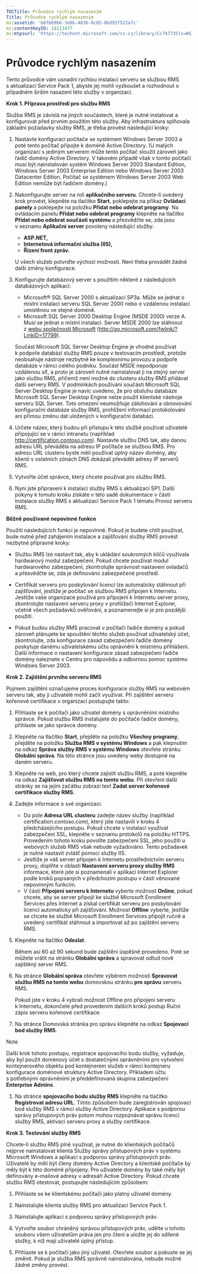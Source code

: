 ```yaml
---
TOCTitle: Průvodce rychlým nasazením
Title: Průvodce rychlým nasazením
ms:assetid: 'b8fb69b6-3e0b-4836-8c05-8bd93f522a7c'
ms:contentKeyID: 18113477
ms:mtpsurl: 'https://technet.microsoft.com/cs-cz/library/Cc747735(v=WS.10)'
---
```


Průvodce rychlým nasazením
==========================

Tento průvodce vám usnadní rychlou instalaci serveru se službou RMS s aktualizací Service Pack 1, abyste jej mohli vyzkoušet a rozhodnout o případném širším nasazení této služby v organizaci.

**Krok 1. Příprava prostředí pro službu RMS**

Služba RMS je závislá na jiných součástech, které je nutné instalovat a konfigurovat před prvním použitím této služby. Aby infrastruktura splňovala základní požadavky služby RMS, je třeba provést následující kroky:

1.  Nastavte konfiguraci počítače se systémem Windows Server 2003 a poté tento počítač připojte k doméně Active Directory. (U malých organizací s jediným serverem může tento počítač sloužit zároveň jako řadič domény Active Directory. V takovém případě však v tomto počítači musí být nainstalován systém Windows Server 2003 Standard Edition, Windows Server 2003 Enterprise Edition nebo Windows Server 2003 Datacenter Edition. Počítač se systémem Windows Server 2003 Web Edition nemůže být řadičem domény.)
2.  Nakonfigurujte server na roli **aplikačního serveru**. Chcete-li uvedený krok provést, klepněte na tlačítko **Start**, poklepejte na příkaz **Ovládací panely** a poklepejte na položku **Přidat nebo odebrat programy**. Na ovládacím panelu **Přidat nebo odebrat programy** klepněte na tlačítko **Přidat nebo odebrat součásti systému** a přesvědčte se, zda jsou v seznamu **Aplikační server** povoleny následující služby:
    -   **ASP.NET,**
    -   **Internetová informační služba (IIS),**
    -   **Řízení front zpráv.**

    U všech služeb potvrďte výchozí možnosti. Není třeba provádět žádné další změny konfigurace.
3.  Konfigurujte databázový server s použitím některé z následujících databázových aplikací:
    -   Microsoft® SQL Server 2000 s aktualizací SP3a. Může se jednat o místní instalaci serveru SQL Server 2000 nebo o vzdálenou instalaci umístěnou ve stejné doméně.
    -   Microsoft SQL Server 2000 Desktop Engine (MSDE 2000) verze A. Musí se jednat o místní instalaci. Server MSDE 2000 lze stáhnout z [webu společnosti Microsoft](http://go.microsoft.com/fwlink/?linkid=17799) (http://go.microsoft.com/fwlink/?LinkID=17799).

    Součást Microsoft SQL Server Desktop Engine je vhodné používat k podpoře databází služby RMS pouze v testovacím prostředí, protože neobsahuje nástroje nezbytné ke komplexnímu provozu a podpoře databáze v rámci celého podniku. Součást MSDE nepodporuje vzdálenou síť, a proto je zároveň nutné nainstalovat ji na stejný server jako službu RMS, přičemž není možné do clusteru služby RMS přidávat další servery RMS. V podmínkách používání součásti Microsoft SQL Server Desktop Engine je navíc uvedeno, že pro obsluhu databáze Microsoft SQL Server Desktop Engine nelze použít klientské nástroje serveru SQL Server. Toto omezení neumožňuje zálohování a obnovování konfigurační databáze služby RMS, prohlížení informací protokolování ani přímou změnu dat uložených v konfigurační databázi.

4.  Určete název, který budou při přístupu k této službě používat uživatelé připojující se v rámci intranetu (například http://certification.contoso.com). Nastavte službu DNS tak, aby danou adresu URL převáděla na adresu IP počítače se službou RMS. Pro adresu URL clusteru byste měli používat úplný název domény, aby klienti v ostatních zónách DNS dokázali převádět adresy IP serverů RMS.

5.  Vytvořte účet správce, který chcete používat pro službu RMS.

6.  Nyní jste připraveni k instalaci služby RMS s aktualizací SP1. Další pokyny k tomuto kroku získáte v této sadě dokumentace v části Instalace služby RMS s aktualizací Service Pack 1 tématu Provoz serveru RMS.

**Běžně používané nepovinné funkce**

Použití následujících funkcí je nepovinné. Pokud je budete chtít používat, bude nutné před zahájením instalace a zajišťování služby RMS provést nezbytné přípravné kroky:

-   Službu RMS lze nastavit tak, aby k ukládání soukromých klíčů využívala hardwarový modul zabezpečení. Pokud chcete používat modul hardwarového zabezpečení, zkontrolujte správnost nastavení ovladačů a přesvědčte se, zda je definováno zabezpečené prostředí.

-   Certifikát serveru pro poskytování licencí lze automaticky stáhnout při zajišťování, jestliže je počítač se službou RMS připojen k Internetu. Jestliže vaše organizace používá pro připojení k Internetu server proxy, zkontrolujte nastavení serveru proxy v prohlížeči Internet Explorer, včetně všech požadavků ověřování, a poznamenejte si je pro pozdější použití.

-   Pokud budou služby RMS pracovat v počítači řadiče domény a pokud zároveň plánujete ke spouštění těchto služeb používat uživatelský účet, zkontrolujte, zda konfigurace zásad zabezpečení řadiče domény poskytuje danému uživatelskému účtu oprávnění k místnímu přihlášení. Další informace o nastavení konfigurace zásad zabezpečení řadiče domény naleznete v Centru pro nápovědu a odbornou pomoc systému Windows Server 2003.

**Krok 2. Zajištění prvního serveru RMS**

Pojmem zajištění označujeme proces konfigurace služby RMS na webovém serveru tak, aby ji uživatelé mohli začít využívat. Při zajištění serveru kořenové certifikace v organizaci postupujte takto:

1.  Přihlaste se k počítači jako uživatel domény s oprávněními místního správce. Pokud službu RMS instalujete do počítače řadiče domény, přihlaste se jako správce domény.

2.  Klepněte na tlačítko **Start**, přejděte na položku **Všechny programy**, přejděte na položku **Služba RMS v systému Windows** a pak klepnutím na odkaz **Správa služby RMS v systému Windows** otevřete stránku **Globální správa**. Na této stránce jsou uvedeny weby dostupné na daném serveru.

3.  Klepněte na web, pro který chcete zajistit službu RMS, a poté klepněte na odkaz **Zajišťovat službu RMS na tomto webu**. Při otevření další stránky se na jejím začátku zobrazí text **Zadat server kořenové certifikace služby RMS**.

4.  Zadejte informace o své organizaci.
    -   Do pole **Adresa URL clusteru** zadejte název služby (například certification.contoso.com), který jste nastavili v kroku 4 předcházejícího postupu. Pokud chcete v instalaci využívat zabezpečení SSL, klepněte v seznamu protokolů na položku HTTPS. Provedením tohoto kroku povolíte zabezpečení SSL, jeho použití u webových služeb RMS však nebude vyžadováno. Tento požadavek je nutné nastavit zvlášť pomocí služby IIS.
    -   Jestliže je váš server připojen k Internetu prostřednictvím serveru proxy, doplňte v oblasti **Nastavení serveru proxy služby RMS** informace, které jste si poznamenali v aplikaci Internet Explorer podle kroků popsaných v předchozím postupu v části věnované nepovinným funkcím.
    -   V části **Připojení serveru k Internetu** vyberte možnost **Online**, pokud chcete, aby se server připojil ke službě Microsoft Enrollment Services přes Internet a získal certifikát serveru pro poskytování licencí automaticky při zajišťování. Možnost **Offline** vyberte, jestliže se chcete ke službě Microsoft Enrollment Services připojit ručně a uvedený certifikát stáhnout a importovat až po zajištění serveru RMS.
5.  Klepněte na tlačítko **Odeslat**.

    Během asi 60 až 90 sekund bude zajištění úspěšně provedeno. Poté se můžete vrátit na stránku **Globální správa** a spravovat odtud nově zajištěný server RMS.

6.  Na stránce **Globální správa** otevřete výběrem možnosti **Spravovat službu RMS na tomto webu** domovskou stránku **pro správu** serveru RMS.

    Pokud jste v kroku 4 vybrali možnost Offline pro připojení serveru k Internetu, dokončete před provedením dalších kroků postup Ruční zápis serveru kořenové certifikace.
7.  Na stránce Domovská stránka pro správu klepněte na odkaz **Spojovací bod služby RMS**.

> [!NOTE]
> Další krok tohoto postupu, registrace spojovacího bodu služby, vyžaduje, aby byl použit doménový účet s dostatečnými oprávněními pro vytvoření kontejnerového objektu pod kontejnerem služeb v rámci kontejneru konfigurace doménové struktury Active Directory. Příkladem účtu s potřebnými oprávněními je předdefinovaná skupina zabezpečení **Enterprise Admins**. 

1.  Na stránce **spojovacího bodu služby RMS** klepněte na tlačítko **Registrovat adresu URL**. Tímto způsobem bude zaregistrován spojovací bod služby RMS v rámci služby Active Directory. Aplikace s podporou správy přístupových práv potom mohou rozpoznávat správu licencí služby RMS, aktivaci serveru proxy a služby certifikace. 

**Krok 3. Testování služby RMS**

Chcete-li službu RMS plně využívat, je nutné do klientských počítačů nejprve nainstalovat klienta Služby správy přístupových práv v systému Microsoft Windows a aplikaci s podporou správy přístupových práv. Uživatelé by měli být členy domény Active Directory a klientské počítače by měly být k této doméně připojeny. Pro uživatele domény by také měly být definovány e-mailové adresy v adresáři Active Directory. Pokud chcete službu RMS otestovat, postupujte následujícím způsobem:

1.  Přihlaste se ke klientskému počítači jako platný uživatel domény.

2.  Nainstalujte klienta služby RMS pro aktualizaci Service Pack 1.

3.  Nainstalujte aplikaci s podporou správy přístupových práv.

4.  Vytvořte soubor chráněný správou přístupových práv, udělte u tohoto souboru všem uživatelům práva jen pro čtení a uložte jej do sdílené složky, k níž mají uživatelé úplný přístup.

5.  Přihlaste se k počítači jako jiný uživatel. Otevřete soubor a pokuste se jej změnit. Pokud je služba RMS správně nainstalována, nebude možné žádné změny provést.
